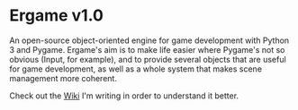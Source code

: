 Ergame v1.0
======
An open-source object-oriented engine for game development with Python 3 and Pygame. Ergame's aim is to make life easier where Pygame's not so obvious (Input, for example), and to provide several objects that are useful for game development, as well as a whole system that makes scene management more coherent.

Check out the [Wiki](https://github.com/EricsonWillians/Ergame/wiki) I'm writing in order to understand it better.
